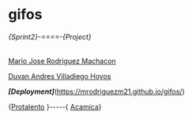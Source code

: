 # gifos
###### {Sprint2}-====-{Project}
[Mario Jose Rodriguez Machacon](https://github.com/mrodriguezm21)
    

[Duvan Andres Villadiego Hoyos](https://github.com/DuvanVilladiego)

***[Deployment]***(https://mrodriguezm21.github.io/gifos/)

{[Protalento](https://protalento.org) }-----{ [Acamica](https://www.acamica.com)}
